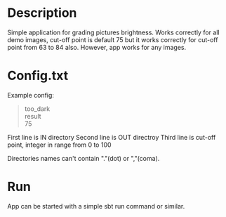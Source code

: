 # Description

Simple application for grading pictures brightness. Works correctly for all demo images, cut-off point is default 75 but it works correctly for cut-off point from 63 to 84 also. However, app works for any images.

# Config.txt

Example config:
> too_dark <br />
> result <br />
> 75

First line is IN directory
Second line is OUT directroy
Third line is cut-off point, integer in range from 0 to 100

Directories names can't contain "."(dot) or ","(coma).

# Run

App can be started with a simple sbt run command or similar.
